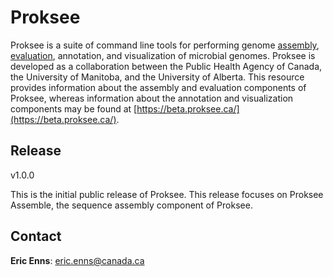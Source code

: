 # Proksee

Proksee is a suite of command line tools for performing genome [assembly](tools/assemble.md), [evaluation](tools/evaluate.md), annotation, and visualization of microbial genomes. Proksee is developed as a collaboration between the Public Health Agency of Canada, the University of Manitoba, and the University of Alberta. This resource provides information about the assembly and evaluation components of Proksee, whereas information about the annotation and visualization components may be found at [https://beta.proksee.ca/](https://beta.proksee.ca/).

## Release

v1.0.0

This is the initial public release of Proksee. This release focuses on Proksee Assemble, the sequence assembly component of Proksee.

## Contact

**Eric Enns**: eric.enns@canada.ca
